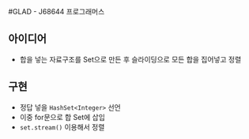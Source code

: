 #GLAD - J68644 프로그래머스

## 아이디어

- 합을 넣는 자료구조를 Set으로 만든 후 슬라이딩으로 모든 합을 집어넣고 정렬

## 구현

- 정답 넣을 `HashSet<Integer>` 선언
- 이중 for문으로 합 Set에 삽입
- `set.stream()` 이용해서 정렬
